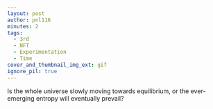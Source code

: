 ```yaml
---
layout: post
author: pnl116
minutes: 2
tags:
  - 3rd
  - NFT
  - Experimentation
  - Time
cover_and_thumbnail_img_ext: gif
ignore_pil: true
---
```


Is the whole universe slowly moving towards equilibrium,
or the ever-emerging entropy will eventually prevail?



<!-- # Links

[Open Sea](https://bit.ly/3qXBEuQ){:target="_blank"}

[Twitter](https://twitter.com/pnl116/status/1462417998862503937){:target="_blank"}

[Instagram](https://www.instagram.com/p/CWikZPNIWbX/){:target="_blank"} -->

